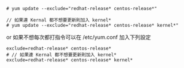 ```
# yum update --exclude="redhat-release* centos-release*"

// 如果連 Kernal 都不想要更新則加入 kernel*
# yum update --exclude="redhat-release* centos-release* kernel*"
```

or 如果不想每次都打指令可以在 /etc/yum.conf 加入下列設定


```
exclude=redhat-release* centos-release*
# // 如果連 Kernal 都不想要更新則加入 kernel*
exclude=redhat-release* centos-release* kernel*
```
